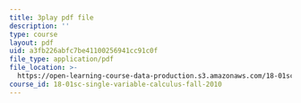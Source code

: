 ```yaml
---
title: 3play pdf file
description: ''
type: course
layout: pdf
uid: a3fb226abfc7be41100256941cc91c0f
file_type: application/pdf
file_location: >-
  https://open-learning-course-data-production.s3.amazonaws.com/18-01sc-single-variable-calculus-fall-2010/a3fb226abfc7be41100256941cc91c0f_Pd2xP5zDsRw.pdf
course_id: 18-01sc-single-variable-calculus-fall-2010
---
```

